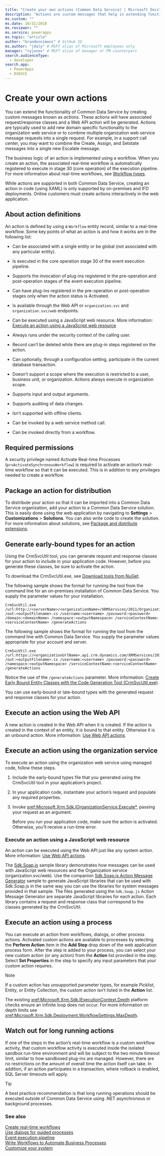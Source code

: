 ```yaml
---
title: "Create your own actions (Common Data Service) | Microsoft Docs" # Intent and product brand in a unique string of 43-59 chars including spaces
description: "Actions are custom messages that help in extending functionality of Dynamics 365 Customer Engagement. Learn more about how to create your own actions" # 115-145 characters including spaces. This abstract displays in the search result.
ms.custom: ""
ms.date: 10/31/2018
ms.reviewer: ""
ms.service: powerapps
ms.topic: "article"
author: "brandonsimons" # GitHub ID
ms.author: "jdaly" # MSFT alias of Microsoft employees only
manager: "ryjones" # MSFT alias of manager or PM counterpart
search.audienceType: 
  - developer
search.app: 
  - PowerApps
  - D365CE
---
```

# Create your own actions

You can extend the functionality of Common Data Service by creating custom messages known as *actions*. These actions will have associated request/response classes and a Web API action will be generated. Actions are typically used to add new domain specific functionality to the organization web service or to combine multiple organization web service message requests into a single request. For example, in a support call center, you may want to combine the Create, Assign, and Setstate messages into a single new Escalate message.  
  
 The business logic of an action is implemented using a workflow. When you create an action, the associated real-time workflow is automatically registered to execute in stage 30 (core operation) of the execution pipeline. For more information about real-time workflows, see [Workflow types](/dynamics365/customer-engagement/developer/process-categories).  
  
 While actions are supported in both Common Data Service, creating an action in code (using XAML) is only supported by  on-premises and IFD deployments. Online customers must create actions interactively in the web application.  
  
<a name="about_actions"></a>   

## About action definitions  

 An action is defined by using a `Workflow` entity record, similar to a real-time workflow. Some key points of what an action is and how it works are in the following list:  
  
- Can be associated with a single entity or be global (not associated with any particular entity).  
  
- Is executed in the core operation stage 30 of the event execution pipeline.  
  
- Supports the invocation of plug-ins registered in the pre-operation and post-operation stages of the event execution pipeline.  
  
- Can have plug-ins registered in the pre-operation or post-operation stages only when the action status is Activated.  
  
- Is available through the Web API or `organization.svc` and `organization.svc/web` endpoints.  
  
- Can be executed using a JavaScript web resource. More information: [Execute an action using a JavaScript web resource](/dynamics365/customer-engagement/developer/create-own-actions#BKMK_JavaScript)  
  
- Always runs under the security context of the calling user.  
  
- Record can’t be deleted while there are plug-in steps registered on the action.  
  
- Can optionally, through a configuration setting, participate in the current database transaction.  
  
- Doesn’t support a scope where the execution is restricted to a user, business unit, or organization. Actions always execute in organization scope.  
  
- Supports input and output arguments.  
  
- Supports auditing of data changes.  
  
- Isn’t supported with offline clients.  
  
- Can be invoked  by a web service method call.  
  
- Can be invoked directly from a workflow.  
  
<a name="bkmk_permissions"></a> 
  
## Required permissions
  
 A security privilege named Activate Real-time Processes (`prvActivateSynchronousWorkflow`) is required to activate an action’s real-time workflow so that it can be executed. This is in addition to any privileges needed to create a workflow.  

<!-- Removed much content about creating a custom action using code-->
  
<a name="bkmk_package"></a>   

## Package an action for distribution

 To distribute your action so that it can be imported into a Common Data Service organization, add your action to a Common Data Service solution. This is easily done using the web application by navigating to **Settings** > **Customizations** > **Solutions**. You can also write code to create the solution. For more information about solutions, see [Package and distribute extensions](/dynamics365/customer-engagement/developer/package-distribute-extensions-use-solutions).  
  
<a name="bkmk_gentypes"></a>

## Generate early-bound types for an action

 Using the CrmSvcUtil tool, you can generate request and response classes for your action to include in your application code. However, before you generate these classes, be sure to activate the action.  
  
To download the CrmSvcUtil.exe, see [Download tools from NuGet](download-tools-NuGet.md).
  
 The following sample shows the format for running the tool from the command line for an on-premises installation of Common Data Service. You supply the parameter values for your installation.  
  
```ms-dos  
CrmSvcUtil.exe /url:http://<serverName>/<organizationName>/XRMServices/2011/Organization.svc /out:<outputFilename>.cs /username:<username> /password:<password> /domain:<domainName> /namespace:<outputNamespace> /serviceContextName:<serviceContextName> /generateActions  
```  
  
 The following sample shows the format for running the tool from the command line with Common Data Service. You supply the parameter values appropriate for your account and server.  
  
```ms-dos  
CrmSvcUtil.exe /url:https://<organizationUrlName>.api.crm.dynamics.com/XRMServices/2011/Organization.svc /out:<outputFilename>.cs /username:<username> /password:<password> /namespace:<outputNamespace> /serviceContextName:<serviceContextName> /generateActions  
```  
  
 Notice the use of the `/generateActions` parameter. More information: [Create Early Bound Entity Classes with the Code Generation Tool (CrmSvcUtil.exe)](/dynamics365/customer-engagement/developer/org-service/create-early-bound-entity-classes-code-generation-tool).  
  
 You can use early-bound or late-bound types with the generated request and response classes for your action.  
  
<a name="bkmk_executeWebAPI"></a>

## Execute an action using the Web API

A new action is created in the Web API when it is created. If the action is created in the context of an entity, it is bound to that entity. Otherwise it is an unbound action. More information: [Use Web API actions](/dynamics365/customer-engagement/developer/webapi/use-web-api-actions).  
  
<a name="bkmk_execute"></a>

## Execute an action using the organization service

To execute an action using the organization web service using managed code, follow these steps.  
  
1. Include the early-bound types file that you generated using the CrmSvcUtil tool in your application’s project.  
  
2. In your application code, instantiate your action’s request and populate any required properties.  
  
3. Invoke <xref:Microsoft.Xrm.Sdk.IOrganizationService.Execute*>, passing your request as an argument.  
  
   Before you run your application code, make sure the action is activated. Otherwise, you’ll receive a run-time error.  
  
<a name="BKMK_JavaScript"></a>   

### Execute an action using a JavaScript web resource

An action can be executed using the Web API just like any system action. More information: [Use Web API actions](/dynamics365/customer-enagagement/developer/webapi/use-web-api-actions).  

The [Sdk.Soap.js](http://code.msdn.microsoft.com/SdkSoapjs-9b51b99a) sample library demonstrates how messages can be used with JavaScript web resources and the Organization service (organization.svc/web). Use the companion [Sdk.Soap.js Action Message Generator](http://code.msdn.microsoft.com/SdkSoapjs-Action-Message-971be943) sample to generate JavaScript libraries that can be used with Sdk.Soap.js in the same way you can use the libraries for system messages provided in that sample. The files generated using the `Sdk.Soap.js` Action Message Generator are separate JavaScript libraries for each action. Each library contains a request and response class that correspond to the classes generated by the CrmSvcUtil.  
  
<a name="bkmk_execute-process"></a>

## Execute an action using a process

You can execute an action from workflows, dialogs, or other process actions. Activated custom actions are available to processes by selecting the **Perform Action** item in the **Add Step** drop down of the web application process form. After the step is added to your process, you can select your new custom action (or any action) from the **Action** list provided in the step. Select **Set Properties** in the step to specify any input parameters that your custom action requires.  
  
> [!NOTE]
>  If a custom action has unsupported parameter types, for example Picklist, Entity, or Entity Collection, the custom action isn’t listed in the **Action** list.  
  
The existing <xref:Microsoft.Xrm.Sdk.IExecutionContext.Depth> platform checks ensure an infinite loop does not occur. For more information on depth limits see <xref:Microsoft.Xrm.Sdk.Deployment.WorkflowSettings.MaxDepth>.  
  
<a name="bkmk_longrunning"></a>

## Watch out for long running actions

If one of the steps in the action’s real-time workflow is a custom workflow activity, that custom workflow activity is executed inside the isolated sandbox run-time environment and will be subject to the two minute timeout limit, similar to how sandboxed plug-ins are managed. However, there are no restrictions on the amount of overall time the action itself can take. In addition, if an action participates in a transaction, where rollback is enabled, SQL Server timeouts will apply.  

> [!TIP]
>  A best practice recommendation is that long running operations should be executed outside of Common Data Service using .NET asynchronous or background processes.  
  
### See also  
 [Create real-time workflows](/dynamics365/customer-engagement/developer/create-real-time-workflows)   
 [Use dialogs for guided processes](/dynamics365/customer-engagement/developer/use-dialogs-guided-processes)   
 [Event execution pipeline](event-framework.md#event-execution-pipeline)   
 [Write Workflows to Automate Business Processes](/dynamics365/customer-engagement/developer/automate-business-processes-customer-engagement)   
 [Customize your system](https://technet.microsoft.com/library/dn531158.aspx)
